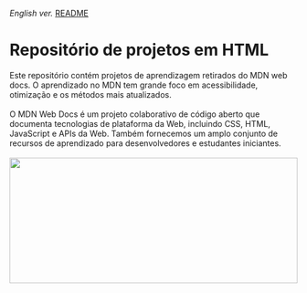 <span><i>English ver.</i> <a href="https://github.com/alexandre-j-dev/Mozilla-Developer-Network-HTML/blob/main/README.en.md"> README</a></span><br>


<h1> Repositório de projetos em HTML </h1>
Este repositório contém projetos de aprendizagem retirados do MDN web docs.
O aprendizado no MDN tem grande foco em acessibilidade, otimização e os métodos mais atualizados. <br><br>
O MDN Web Docs é um projeto colaborativo de código aberto que documenta tecnologias de plataforma da Web, incluindo CSS, HTML, JavaScript e APIs da Web. Também fornecemos um amplo conjunto de recursos de aprendizado para desenvolvedores e estudantes iniciantes. <br><br>

 <img src="https://i.imgur.com/BRdIN0r.png" width="100%" height="220px" align="center"/>


